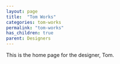 ```yaml
---
layout: page
title:  "Tom Works"
categories: tom-works
permalink: "tom-works"
has_children: true
parent: Designers
---
```

This is the home page for the designer, Tom.
